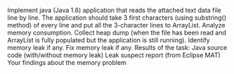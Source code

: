 Implement java (Java 1.6) application that reads the attached text data file line by line. The application should take 3 first characters (using substring() method) of every line and put all the 3-character lines to ArrayList.
Analyze memory consumption.
Collect heap dump (when the file has been read and ArrayList is fully populated but the application is still running).
Identify memory leak if any.
Fix memory leak if any.
Results of the task:
Java source code (with/without memory leak)
Leak suspect report (from Eclipse MAT)
Your findings about the memory problem

